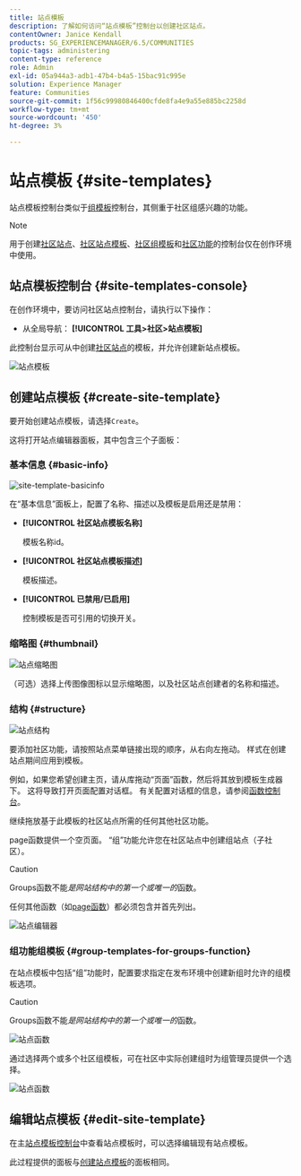 ```yaml
---
title: 站点模板
description: 了解如何访问“站点模板”控制台以创建社区站点。
contentOwner: Janice Kendall
products: SG_EXPERIENCEMANAGER/6.5/COMMUNITIES
topic-tags: administering
content-type: reference
role: Admin
exl-id: 05a944a3-adb1-47b4-b4a5-15bac91c995e
solution: Experience Manager
feature: Communities
source-git-commit: 1f56c99980846400cfde8fa4e9a55e885bc2258d
workflow-type: tm+mt
source-wordcount: '450'
ht-degree: 3%

---
```


# 站点模板 {#site-templates}

站点模板控制台类似于[组模板](tools-groups.md)控制台，其侧重于社区组感兴趣的功能。

>[!NOTE]
>
>用于创建[社区站点](sites-console.md)、[社区站点模板](sites.md)、[社区组模板](tools-groups.md)和[社区功能](functions.md)的控制台仅在创作环境中使用。

## 站点模板控制台 {#site-templates-console}

在创作环境中，要访问社区站点控制台，请执行以下操作：

* 从全局导航： **[!UICONTROL 工具>社区>站点模板]**

此控制台显示可从中创建[社区站点](sites-console.md)的模板，并允许创建新站点模板。

![站点模板](assets/site-template.png)

## 创建站点模板 {#create-site-template}

要开始创建站点模板，请选择`Create`。

这将打开站点编辑器面板，其中包含三个子面板：

### 基本信息 {#basic-info}

![site-template-basicinfo](assets/site-template-basicinfo.png)

在“基本信息”面板上，配置了名称、描述以及模板是启用还是禁用：

* **[!UICONTROL 社区站点模板名称]**

  模板名称id。

* **[!UICONTROL 社区站点模板描述]**

  模板描述。

* **[!UICONTROL 已禁用/已启用]**

  控制模板是否可引用的切换开关。

### 缩略图 {#thumbnail}

![站点缩略图](assets/site-thumbnail.png)

（可选）选择上传图像图标以显示缩略图，以及社区站点创建者的名称和描述。

### 结构 {#structure}

![站点结构](assets/site-structure.png)

要添加社区功能，请按照站点菜单链接出现的顺序，从右向左拖动。 样式在创建站点期间应用到模板。

例如，如果您希望创建主页，请从库拖动“页面”函数，然后将其放到模板生成器下。 这将导致打开页面配置对话框。 有关配置对话框的信息，请参阅[函数控制台](functions.md)。

继续拖放基于此模板的社区站点所需的任何其他社区功能。

page函数提供一个空页面。 “组”功能允许您在社区站点中创建组站点（子社区）。

>[!CAUTION]
>
>Groups函数不能&#x200B;*是网站结构中的第一个或唯一的*&#x200B;函数。
>
>任何其他函数（如[page函数](functions.md#page-function)）都必须包含并首先列出。

![站点编辑器](assets/site-editor.png)

### 组功能组模板 {#group-templates-for-groups-function}

在站点模板中包括“组”功能时，配置要求指定在发布环境中创建新组时允许的组模板选项。

>[!CAUTION]
>
>Groups函数不能&#x200B;*是网站结构中的第一个或唯一的*&#x200B;函数。

![站点函数](assets/site-functions.png)

通过选择两个或多个社区组模板，可在社区中实际创建组时为组管理员提供一个选择。

![站点函数](assets/site-functions1.png)

## 编辑站点模板 {#edit-site-template}

在主[站点模板控制台](#site-templates-console)中查看站点模板时，可以选择编辑现有站点模板。

此过程提供的面板与[创建站点模板](#create-site-template)的面板相同。
